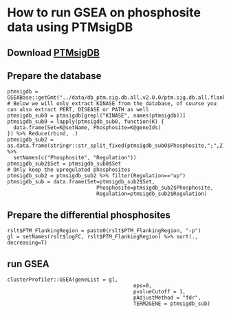 # How to run GSEA on phosphosite data using PTMsigDB



## Download [PTMsigDB](https://github.com/broadinstitute/ssGSEA2.0/tree/master/db/ptmsigdb/v2.0.0/all)



## Prepare the database

```
ptmsigdb = GSEABase::getGmt("../data/db_ptm.sig.db.all.v2.0.0/ptm.sig.db.all.flanking.human.v2.0.0.gmt")
# Below we will only extract KINASE from the database, of course you can also extract PERT, DISEASE or PATH as well
ptmsigdb_sub0 = ptmsigdb[grepl("KINASE", names(ptmsigdb))]
ptmsigdb_sub0 = lapply(ptmsigdb_sub0, function(K) {
  data.frame(Set=K@setName, Phosphosite=K@geneIds)
}) %>% Reduce(rbind, .)
ptmsigdb_sub2 = as.data.frame(stringr::str_split_fixed(ptmsigdb_sub0$Phosphosite,";",2)) %>%
  setNames(c("Phosphosite", "Regulation"))
ptmsigdb_sub2$Set = ptmsigdb_sub0$Set
# Only keep the upregulated phosphosites
ptmsigdb_sub2 = ptmsigdb_sub2 %>% filter(Regulation=="up")
ptmsigdb_sub = data.frame(Set=ptmsigdb_sub2$Set,
                             Phosphosite=ptmsigdb_sub2$Phosphosite,
                             Regulation=ptmsigdb_sub2$Regulation)
```


## Prepare the differential phosphosites

```
rslt$PTM_FlankingRegion = paste0(rslt$PTM_FlankingRegion, "-p")
gl = setNames(rslt$logFC, rslt$PTM_FlankingRegion) %>% sort(., decreasing=T)
```



## run GSEA

```
clusterProfiler::GSEA(geneList = gl,
                                         eps=0, 
                                         pvalueCutoff = 1,
                                         pAdjustMethod = "fdr",
                                         TERM2GENE = ptmsigdb_sub)
```
